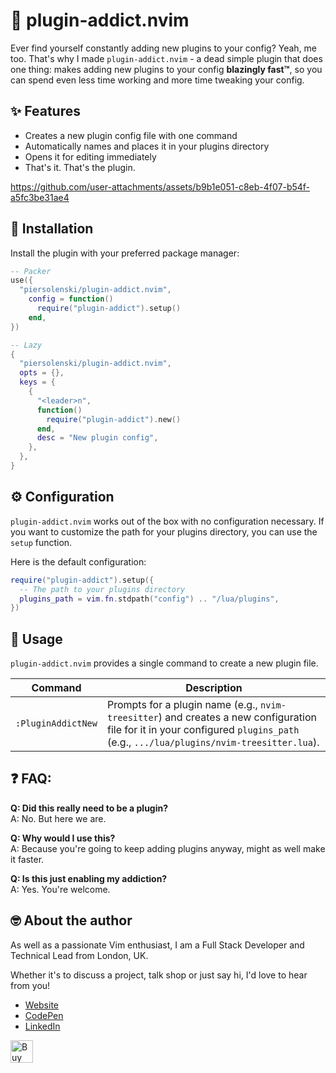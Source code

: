 # 🔌 plugin-addict.nvim

Ever find yourself constantly adding new plugins to your config? Yeah, me too. That's why I made `plugin-addict.nvim` - a dead simple plugin that does one thing: makes adding new plugins to your config **blazingly fast™**, so you can spend even less time working and more time tweaking your config.

## ✨ Features

- Creates a new plugin config file with one command
- Automatically names and places it in your plugins directory  
- Opens it for editing immediately
- That's it. That's the plugin.

https://github.com/user-attachments/assets/b9b1e051-c8eb-4f07-b54f-a5fc3be31ae4

## 🔩 Installation

Install the plugin with your preferred package manager:

```lua
-- Packer
use({
  "piersolenski/plugin-addict.nvim",
    config = function()
      require("plugin-addict").setup()
    end,
})

-- Lazy
{
  "piersolenski/plugin-addict.nvim",
  opts = {},
  keys = {
    {
      "<leader>n",
      function()
        require("plugin-addict").new()
      end,
      desc = "New plugin config",
    },
  },
}
```

## ⚙️ Configuration

`plugin-addict.nvim` works out of the box with no configuration necessary. If you want to customize the path for your plugins directory, you can use the `setup` function.

Here is the default configuration:

```lua
require("plugin-addict").setup({
  -- The path to your plugins directory
  plugins_path = vim.fn.stdpath("config") .. "/lua/plugins",
})
```

## 🚀 Usage

`plugin-addict.nvim` provides a single command to create a new plugin file.

| Command | Description |
| -- | -- |
| `:PluginAddictNew` | Prompts for a plugin name (e.g., `nvim-treesitter`) and creates a new configuration file for it in your configured `plugins_path` (e.g., `.../lua/plugins/nvim-treesitter.lua`). |

## ❓ FAQ:

**Q: Did this really need to be a plugin?**  
A: No. But here we are.

**Q: Why would I use this?**  
A: Because you're going to keep adding plugins anyway, might as well make it faster.

**Q: Is this just enabling my addiction?**  
A: Yes. You're welcome.

## 🤓 About the author

As well as a passionate Vim enthusiast, I am a Full Stack Developer and Technical Lead from London, UK.

Whether it's to discuss a project, talk shop or just say hi, I'd love to hear from you!

- [Website](https://www.piersolenski.com/)
- [CodePen](https://codepen.io/piers)
- [LinkedIn](https://www.linkedin.com/in/piersolenski/)

<a href='https://ko-fi.com/piersolenski' target='_blank'>
  <img height='36' style='border:0px;height:36px;' src='https://cdn.ko-fi.com/cdn/kofi1.png?v=3' border='0' alt='Buy Me a Coffee at ko-fi.com' />
</a>
